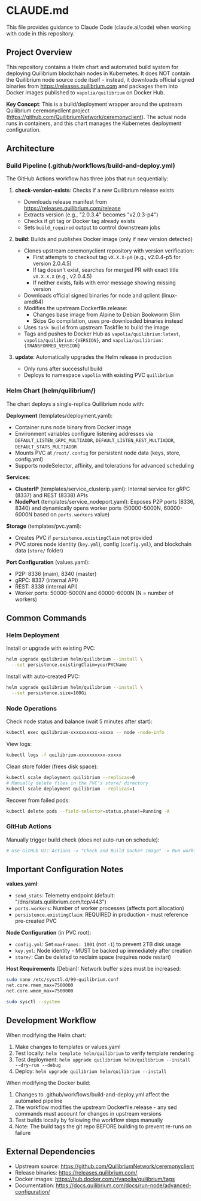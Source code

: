 # CLAUDE.md

This file provides guidance to Claude Code (claude.ai/code) when working with code in this repository.

## Project Overview

This repository contains a Helm chart and automated build system for deploying Quilibrium blockchain nodes in Kubernetes. It does NOT contain the Quilibrium node source code itself - instead, it downloads official signed binaries from https://releases.quilibrium.com and packages them into Docker images published to `vapolia/quilibrium` on Docker Hub.

**Key Concept**: This is a build/deployment wrapper around the upstream Quilibrium ceremonyclient project (https://github.com/QuilibriumNetwork/ceremonyclient). The actual node runs in containers, and this chart manages the Kubernetes deployment configuration.

## Architecture

### Build Pipeline (.github/workflows/build-and-deploy.yml)

The GitHub Actions workflow has three jobs that run sequentially:

1. **check-version-exists**: Checks if a new Quilibrium release exists
   - Downloads release manifest from https://releases.quilibrium.com/release
   - Extracts version (e.g., "2.0.3.4" becomes "v2.0.3-p4")
   - Checks if git tag or Docker tag already exists
   - Sets `build_required` output to control downstream jobs

2. **build**: Builds and publishes Docker image (only if new version detected)
   - Clones upstream ceremonyclient repository with version verification:
     - First attempts to checkout tag `vX.X.X-pX` (e.g., v2.0.4-p5 for version 2.0.4.5)
     - If tag doesn't exist, searches for merged PR with exact title `vX.X.X.X` (e.g., v2.0.4.5)
     - If neither exists, fails with error message showing missing version
   - Downloads official signed binaries for node and qclient (linux-amd64)
   - Modifies the upstream Dockerfile.release:
     - Changes base image from Alpine to Debian Bookworm Slim
     - Skips Go compilation, uses pre-downloaded binaries instead
   - Uses `task build` from upstream Taskfile to build the image
   - Tags and pushes to Docker Hub as `vapolia/quilibrium:latest`, `vapolia/quilibrium:{VERSION}`, and `vapolia/quilibrium:{TRANSFORMED_VERSION}`

3. **update**: Automatically upgrades the Helm release in production
   - Only runs after successful build
   - Deploys to namespace `vapolia` with existing PVC `quilibrium`

### Helm Chart (helm/quilibrium/)

The chart deploys a single-replica Quilibrium node with:

**Deployment** (templates/deployment.yaml):
- Container runs node binary from Docker image
- Environment variables configure listening addresses via `DEFAULT_LISTEN_GRPC_MULTIADDR`, `DEFAULT_LISTEN_REST_MULTIADDR`, `DEFAULT_STATS_MULTIADDR`
- Mounts PVC at `/root/.config` for persistent node data (keys, store, config.yml)
- Supports nodeSelector, affinity, and tolerations for advanced scheduling

**Services**:
- **ClusterIP** (templates/service_clusterip.yaml): Internal service for gRPC (8337) and REST (8338) APIs
- **NodePort** (templates/service_nodeport.yaml): Exposes P2P ports (8336, 8340) and dynamically opens worker ports (50000-5000N, 60000-6000N based on `ports.workers` value)

**Storage** (templates/pvc.yaml):
- Creates PVC if `persistence.existingClaim` not provided
- PVC stores node identity (`key.yml`), config (`config.yml`), and blockchain data (`store/` folder)

**Port Configuration** (values.yaml):
- P2P: 8336 (main), 8340 (master)
- gRPC: 8337 (internal API)
- REST: 8338 (internal API)
- Worker ports: 50000-5000N and 60000-6000N (N = number of workers)

## Common Commands

### Helm Deployment

Install or upgrade with existing PVC:
```bash
helm upgrade quilibrium helm/quilibrium --install \
  --set persistence.existingClaim=yourPVCName
```

Install with auto-created PVC:
```bash
helm upgrade quilibrium helm/quilibrium --install \
  --set persistence.size=100Gi
```

### Node Operations

Check node status and balance (wait 5 minutes after start):
```bash
kubectl exec quilibrium-xxxxxxxxxx-xxxxx -- node -node-info
```

View logs:
```bash
kubectl logs -f quilibrium-xxxxxxxxxx-xxxxx
```

Clean store folder (frees disk space):
```bash
kubectl scale deployment quilibrium --replicas=0
# Manually delete files in the PVC's store/ directory
kubectl scale deployment quilibrium --replicas=1
```

Recover from failed pods:
```bash
kubectl delete pods --field-selector=status.phase!=Running -A
```

### GitHub Actions

Manually trigger build check (does not auto-run on schedule):
```bash
# Use GitHub UI: Actions -> "Check and Build Docker Image" -> Run workflow
```

## Important Configuration Notes

**values.yaml**:
- `send_stats`: Telemetry endpoint (default: "/dns/stats.quilibrium.com/tcp/443")
- `ports.workers`: Number of worker processes (affects port allocation)
- `persistence.existingClaim`: REQUIRED in production - must reference pre-created PVC

**Node Configuration** (in PVC root):
- `config.yml`: Set `maxFrames: 1001` (not `-1`) to prevent 2TB disk usage
- `key.yml`: Node identity - MUST be backed up immediately after creation
- `store/`: Can be deleted to reclaim space (requires node restart)

**Host Requirements** (Debian):
Network buffer sizes must be increased:
```bash
sudo nano /etc/sysctl.d/99-quilibrium.conf
net.core.rmem_max=7500000
net.core.wmem_max=7500000

sudo sysctl --system
```

## Development Workflow

When modifying the Helm chart:
1. Make changes to templates or values.yaml
2. Test locally: `helm template helm/quilibrium` to verify template rendering
3. Test deployment: `helm upgrade quilibrium helm/quilibrium --install --dry-run --debug`
4. Deploy: `helm upgrade quilibrium helm/quilibrium --install`

When modifying the Docker build:
1. Changes to .github/workflows/build-and-deploy.yml affect the automated pipeline
2. The workflow modifies the upstream Dockerfile.release - any sed commands must account for changes in upstream versions
3. Test builds locally by following the workflow steps manually
4. Note: The build tags the git repo BEFORE building to prevent re-runs on failure

## External Dependencies

- Upstream source: https://github.com/QuilibriumNetwork/ceremonyclient
- Release binaries: https://releases.quilibrium.com/
- Docker images: https://hub.docker.com/r/vapolia/quilibrium/tags
- Documentation: https://docs.quilibrium.com/docs/run-node/advanced-configuration/
